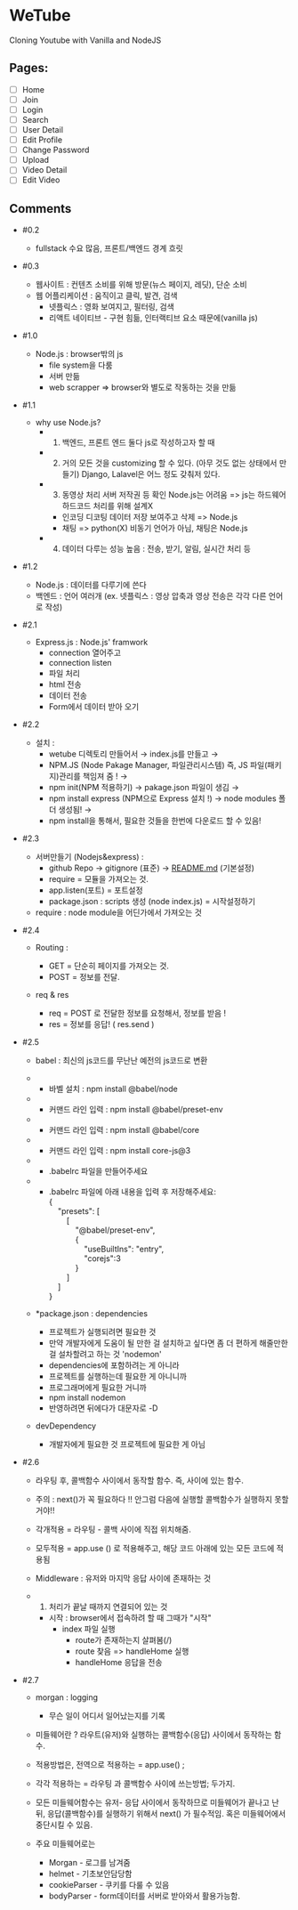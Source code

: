 # WeTube

Cloning Youtube with Vanilla and NodeJS

## Pages:

- [ ] Home
- [ ] Join
- [ ] Login
- [ ] Search
- [ ] User Detail
- [ ] Edit Profile
- [ ] Change Password
- [ ] Upload
- [ ] Video Detail
- [ ] Edit Video

## Comments

- #0.2
  - fullstack 수요 많음, 프론트/백엔드 경계 흐릿

- #0.3
  - 웹사이트 : 컨텐츠 소비를 위해 방문(뉴스 페이지, 레딧), 단순 소비
  - 웹 어플리케이션 : 움직이고 클릭, 발견, 검색
    - 넷플릭스 : 영화 보여지고, 필터링, 검색
    - 리액트 네이티브 - 구현 힘듦, 인터랙티브 요소 때문에(vanilla js)

- #1.0
  - Node.js : browser밖의 js
    - file system을 다룸
    - 서버 만듦
    - web scrapper 
=> browser와 별도로 작동하는 것을 만듦

- #1.1
  - why use Node.js?
    - 1. 백엔드, 프론트 엔드 둘다 js로 작성하고자 할 때
    - 2. 거의 모든 것을 customizing 할 수 있다. (아무 것도 없는 상태에서 만들기) Django, Lalavel은 어느 정도 갖춰저 있다.
    - 3. 동영상 처리 서버 저작권 등 확인 Node.js는 어려움 => js는 하드웨어 하드코드 처리를 위해 설계X
      - 인코딩 디코팅 데이터 저장 보여주고 삭제 => Node.js
      - 채팅 => python(X) 비동기 언어가 아님, 채팅은 Node.js
    - 4. 데이터 다루는 성능 높음 : 전송, 받기, 알림, 실시간 처리 등

- #1.2
  - Node.js : 데이터를 다루기에 쓴다
  - 백엔드 : 언어 여러개 (ex. 넷플릭스 : 영상 압축과 영상 전송은 각각 다른 언어로 작성)

- #2.1
  - Express.js : Node.js' framwork
    - connection 열어주고
    - connection listen
    - 파일 처리
    - html 전송
    - 데이터 전송
    - Form에서 데이터 받아 오기

- #2.2
  - 설치 : 
    - wetube 디렉토리 만들어서 → index.js를 만들고 →
    - NPM.JS (Node Pakage Manager, 파일관리시스템) 즉, JS 파일(패키지)관리를 책임져 줌 ! →
    - npm init(NPM 적용하기) → pakage.json 파일이 생김 →
    - npm install express (NPM으로 Express 설치 !) → node modules 폴더 생성됨! →
    - npm install을 통해서, 필요한 것들을 한번에 다운로드 할 수 있음!

- #2.3
  - 서버만들기 (Nodejs&express) :
    - github Repo → gitignore (표준) → [README.md](http://readme.md) (기본설정)
    - require = 모듈을 가져오는 것.
    - app.listen(포트) = 포트설정
    - package.json : scripts 생성 (node index.js) = 시작설정하기
  - require : node module을 어딘가에서 가져오는 것

- #2.4
  - Routing :
    - GET = 단순히 페이지를 가져오는 것.
    - POST = 정보를 전달.

  - req & res
    - req = POST 로 전달한 정보를 요청해서, 정보를 받음 !
    - res = 정보를 응답! ( res.send )

- #2.5
  - babel : 최신의 js코드를 무난난 예전의 js코드로 변환

  - * 바벨 설치 : npm install @babel/node
  - * 커맨드 라인 입력 : npm install @babel/preset-env
  - * 커맨드 라인 입력 : npm install @babel/core
  - * 커맨드 라인 입력 : npm install core-js@3

  - * .babelrc 파일을 만들어주세요
  - * .babelrc 파일에 아래 내용을 입력 후 저장해주세요:<br>
  {<br>
  &nbsp;&nbsp;&nbsp;&nbsp;"presets": [<br>
  &nbsp;&nbsp;&nbsp;&nbsp;&nbsp;&nbsp;&nbsp;&nbsp;[<br>
  &nbsp;&nbsp;&nbsp;&nbsp;&nbsp;&nbsp;&nbsp;&nbsp;&nbsp;&nbsp;&nbsp;&nbsp;"@babel/preset-env",<br>
  &nbsp;&nbsp;&nbsp;&nbsp;&nbsp;&nbsp;&nbsp;&nbsp;&nbsp;&nbsp;&nbsp;&nbsp;{<br>
  &nbsp;&nbsp;&nbsp;&nbsp;&nbsp;&nbsp;&nbsp;&nbsp;&nbsp;&nbsp;&nbsp;&nbsp;&nbsp;&nbsp;&nbsp;&nbsp;"useBuiltIns": "entry",<br>
  &nbsp;&nbsp;&nbsp;&nbsp;&nbsp;&nbsp;&nbsp;&nbsp;&nbsp;&nbsp;&nbsp;&nbsp;&nbsp;&nbsp;&nbsp;&nbsp;"corejs":3<br>
  &nbsp;&nbsp;&nbsp;&nbsp;&nbsp;&nbsp;&nbsp;&nbsp;&nbsp;&nbsp;&nbsp;&nbsp;}<br>
  &nbsp;&nbsp;&nbsp;&nbsp;&nbsp;&nbsp;&nbsp;&nbsp;]<br>
  &nbsp;&nbsp;&nbsp;&nbsp;]<br>
  }<br>

  - *package.json : dependencies
    - 프로젝트가 실행되려면 필요한 것
    - 만약 개발자에게 도움이 될 만한 걸 설치하고 싶다면 좀 더 편하게 해줄만한 걸 설차할려고 하는 것 'nodemon'
    - dependencies에 포함하려는 게 아니라
    - 프로젝트를 실행하는데 필요한 게 아니니까
    - 프로그래머에게 필요한 거니까
    - npm install nodemon
    - 반영하려면 뒤에다가 대문자로 -D

  - devDependency 
    - 개발자에게 필요한 것 프로젝트에 필요한 게 아님

- #2.6
  - 라우팅 후, 콜백함수 사이에서 동작할 함수. 즉, 사이에 있는 함수.
  - 주의 : next()가 꼭 필요하다 !! 안그럼 다음에 실행할 콜백함수가 실행하지 못할거야!!
  - 각개적용 = 라우팅 - 콜백 사이에 직접 위치해줌.
  - 모두적용 = app.use () 로 적용해주고, 해당 코드 아래에 있는 모든 코드에 적용됨

  - Middleware : 유저와 마지막 응답 사이에 존재하는 것
  - 1. 처리가 끝날 때까지 연결되어 있는 것
    - 시작 : browser에서 접속하려 할 때 그때가 "시작"
      - index 파일 실행
        - route가 존재하는지 살펴봄(/)
        - route 찾음 => handleHome 실행
        - handleHome 응답을 전송

- #2.7
  - morgan : logging
    - 무슨 일이 어디서 일어났는지를 기록

  - 미들웨어란 ? 라우트(유저)와 실행하는 콜백함수(응답) 사이에서 동작하는 함수.
  - 적용방법은, 전역으로 적용하는 = app.use() ;
  - 각각 적용하는 = 라우팅 과 콜백함수 사이에 쓰는방법; 두가지.

  - 모든 미들웨어함수는 유저- 응답 사이에서 동작하므로 미들웨어가 끝나고 난 뒤, 응답(콜백함수)를 실행하기 위해서 next() 가 필수적임. 혹은 미들웨어에서 중단시킬 수 있음.

  - 주요 미들웨어로는
    - Morgan - 로그를 남겨줌
    - helmet - 기초보안담당함
    - cookieParser - 쿠키를 다룰 수 있음
    - bodyParser - form데이터를 서버로 받아와서 활용가능함.
